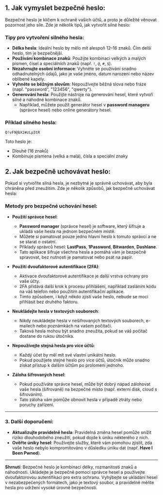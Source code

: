 ## **1. Jak vymyslet bezpečné heslo:**

Bezpečné heslo je klíčem k ochraně vašich účtů, a proto je důležité věnovat pozornost jeho síle. Zde je několik tipů, jak vytvořit silné heslo:

### **Tipy pro vytvoření silného hesla:**
- **Délka hesla**: Ideální heslo by mělo mít alespoň 12–16 znaků. Čím delší heslo, tím je bezpečnější.
- **Používání kombinace znaků**: Použijte kombinaci velkých a malých písmen, čísel a speciálních znaků (např. `!`, `@`, `#`, `$`).
- **Nezahrnujte osobní informace**: Vyhněte se používání snadno odhadnutelných údajů, jako je vaše jméno, datum narození nebo název oblíbené kapely.
- **Vyhněte se běžným slovům**: Nepoužívejte běžná slova nebo fráze (např. "password", "123456", "qwerty").
- **Generování hesla**: Použijte nástroje na generování hesel, které vytvoří silné a náhodné kombinace znaků.
  - Například, můžete použít generátor hesel v **password manageru** (správce hesel) nebo online generátory hesel.
  
### **Příklad silného hesla:**
`Q!vF9@bX2#zLp3tR`

Toto heslo je:
- Dlouhé (16 znaků)
- Kombinuje písmena (velká a malá), čísla a speciální znaky

## **2. Jak bezpečně uchovávat heslo:**

Pokud si vytvoříte silná hesla, je nezbytné je správně uchovávat, aby byla chráněna před zneužitím. Zde je několik způsobů, jak bezpečně uchovávat hesla:

### **Metody pro bezpečné uchování hesel:**

- **Použití správce hesel**:
  - **Password manager** (správce hesel) je software, který šifruje a ukládá vaše hesla na jednom bezpečném místě.
  - Můžete si pamatovat pouze jedno hlavní heslo k tomuto správci a ne se starat o ostatní.
  - Příklady správců hesel: **LastPass**, **1Password**, **Bitwarden**, **Dashlane**.
  - Tato aplikace šifruje všechna hesla a pomáhá vám je bezpečně spravovat, bez nutnosti je pamatovat nebo psát na papír.
  
- **Použití dvoufaktorové autentifikace (2FA)**:
  - Aktivace dvoufaktorové autentifikace je další vrstva ochrany pro vaše účty.
  - 2FA přidává další krok k procesu přihlášení, například zasláním kódu na váš telefon nebo použitím autentifikační aplikace.
  - Tímto způsobem, i když někdo zjistí vaše heslo, nebude se moci přihlásit bez druhého faktoru.
  
- **Neukládejte hesla v textových souborech**:
  - Nikdy neukládejte hesla v nešifrovaných textových souborech, e-mailech nebo poznámkách na vašem počítači.
  - Taková hesla mohou být snadno zneužita, pokud se váš počítač dostane do rukou útočníka.

- **Nepoužívejte stejná hesla pro více účtů**:
  - Každý účet by měl mít své vlastní unikátní heslo.
  - Pokud použijete stejné heslo pro více účtů, útočník může snadno získat přístup k dalším účtům po prolomení jednoho.

- **Záloha šifrovaných hesel**:
  - Pokud používáte správce hesel, může být dobrý nápad zálohovat vaše hesla (šifrovaně) na bezpečné místo (např. externí disk, cloud s šifrováním).
  - Tato záloha vám pomůže obnovit hesla v případě ztráty nebo poruchy zařízení.

---

### **3. Další doporučení:**
- **Aktualizujte pravidelně hesla**: Pravidelná změna hesel pomůže snížit riziko dlouhodobého zneužití, pokud dojde k úniku některého z nich.
- **Ověřte úniky hesel**: Používejte služby, které vám pomohou zjistit, zda vaše heslo nebylo kompromitováno v důsledku úniku dat (např. **Have I Been Pwned**).
  
---

**Shrnutí**: Bezpečné heslo je kombinací délky, rozmanitosti znaků a náhodnosti. Ukládejte je bezpečně pomocí správce hesel a používejte dvoufaktorovou autentifikaci pro extra ochranu. Vyhýbejte se ukládání hesel v nezabezpečených formátech, jako je textový soubor, a pravidelně měňte hesla pro udržení vysoké úrovně bezpečnosti.